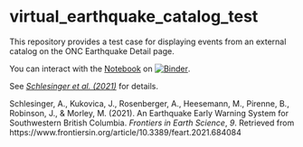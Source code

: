 # virtual_earthquake_catalog_test

This repository provides a test case for displaying events from an external catalog on the ONC Earthquake Detail page.

You can interact with the [Notebook](https://github.com/MHee/virtual_earthquake_catalog_test/blob/main/index.ipynb) on [![Binder](https://mybinder.org/badge_logo.svg)](https://mybinder.org/v2/gh/MHee/virtual_earthquake_catalog_test/main?labpath=index.ipynb).


See <cite id="odghr"><a href="#zotero|2187875/VTIP82CH">Schlesinger et al. (2021)</a></cite> for details.

<!-- BIBLIOGRAPHY START -->
<div class="csl-bib-body">
  <div class="csl-entry"><i id="zotero|2187875/VTIP82CH"></i>Schlesinger, A., Kukovica, J., Rosenberger, A., Heesemann, M., Pirenne, B., Robinson, J., &#38; Morley, M. (2021). An Earthquake Early Warning System for Southwestern British Columbia. <i>Frontiers in Earth Science</i>, <i>9</i>. Retrieved from https://www.frontiersin.org/article/10.3389/feart.2021.684084</div>
</div>
<!-- BIBLIOGRAPHY END -->
